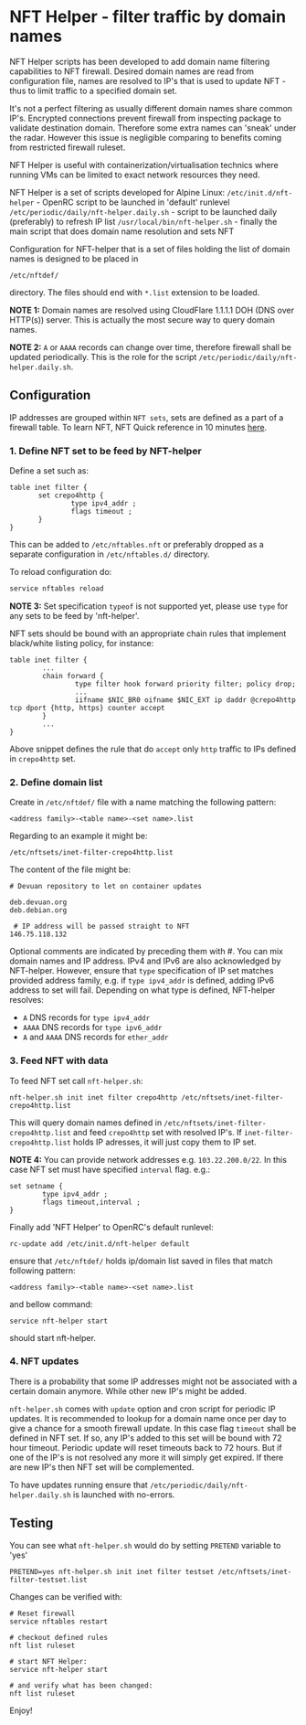 # NFT Helper - filter traffic by domain names
NFT Helper scripts has been developed to add domain name filtering capabilities to NFT firewall.
Desired domain names are read from configuration file, names are resolved to IP's that is used to
update NFT - thus to limit traffic to a specified domain set.

It's not a perfect filtering as usually different domain names share common IP's. Encrypted connections prevent firewall from inspecting package to validate destination domain. Therefore some extra names can 'sneak' under the radar. However this issue is negligible comparing to benefits coming from restricted firewall ruleset.

NFT Helper is useful with containerization/virtualisation technics where running VMs can be limited to exact network resources they need.

NFT Helper is a set of scripts developed for Alpine Linux:
`/etc/init.d/nft-helper` - OpenRC script to be launched in 'default' runlevel
`/etc/periodic/daily/nft-helper.daily.sh` - script to be launched daily (preferably) to refresh IP list
`/usr/local/bin/nft-helper.sh` - finally the main script that does domain name resolution and sets NFT

Configuration for NFT-helper that is a set of files holding the list of domain names is designed to be placed in
```
/etc/nftdef/
```
directory. The files should end with `*.list` extension to be loaded.


**NOTE 1:**
Domain names are resolved using CloudFlare 1.1.1.1 DOH (DNS over HTTP(s)) server. This is actually the most secure way to query domain names.


**NOTE 2:**
`A` or `AAAA` records can change over time, therefore firewall shall be updated periodically. This is the role for the script `/etc/periodic/daily/nft-helper.daily.sh`.

## Configuration
IP addresses are grouped within `NFT sets`, sets are defined as a part of a firewall table. To learn NFT, NFT Quick reference in 10 minutes [here](https://wiki.nftables.org/wiki-nftables/index.php/Quick_reference-nftables_in_10_minutes).

### 1. Define NFT set to be feed by NFT-helper
Define a set such as:

```
table inet filter {
       set crepo4http {
               type ipv4_addr ;
               flags timeout ;
       }
}
```
This can be added to `/etc/nftables.nft` or preferably dropped as a separate configuration in `/etc/nftables.d/` directory.

To reload configuration do:
```bash
service nftables reload
```

**NOTE 3:**
Set specification `typeof` is not supported yet, please use `type` for any sets to be feed by 'nft-helper'.

NFT sets should be bound with an appropriate chain rules that implement black/white listing policy, for instance:
```
table inet filter {
        ...
        chain forward {
                type filter hook forward priority filter; policy drop;
                ...
                iifname $NIC_BR0 oifname $NIC_EXT ip daddr @crepo4http tcp dport {http, https} counter accept
        }
        ...
}
```
Above snippet defines the rule that do `accept` only `http` traffic to IPs defined in `crepo4http` set.

### 2. Define domain list

Create in `/etc/nftdef/` file with a name matching the following pattern:
```
<address family>-<table name>-<set name>.list
```

Regarding to an example it might be:
```
/etc/nftsets/inet-filter-crepo4http.list
```

The content of the file might be:
```
# Devuan repository to let on container updates

deb.devuan.org
deb.debian.org

 # IP address will be passed straight to NFT
146.75.118.132
```

Optional comments are indicated by preceding them with \#. You can mix domain names and IP address.
IPv4 and IPv6 are also acknowledged by NFT-helper.
However, ensure that `type` specification of IP set matches provided address family, e.g. if `type ipv4_addr` is defined, adding IPv6 address to set will fail.
Depending on what type is defined, NFT-helper resolves:

* `A` DNS records for `type ipv4_addr`
* `AAAA` DNS records for `type ipv6_addr`
* `A` and `AAAA` DNS records for `ether_addr`

### 3. Feed NFT with data

To feed NFT set call `nft-helper.sh`:
```
nft-helper.sh init inet filter crepo4http /etc/nftsets/inet-filter-crepo4http.list
```
This will query domain names defined in `/etc/nftsets/inet-filter-crepo4http.list` and feed `crepo4http` set with resolved IP's.
If `inet-filter-crepo4http.list` holds IP adresses, it will just copy them to IP set.

**NOTE 4:**
You can provide network addresses e.g. `103.22.200.0/22`. In this case NFT set must have specified `interval` flag. e.g.:
```
set setname {
        type ipv4_addr ;
        flags timeout,interval ;
}
```

Finally add 'NFT Helper' to OpenRC's default runlevel:
```
rc-update add /etc/init.d/nft-helper default
```
ensure that `/etc/nftdef/` holds ip/domain list saved in files that match following pattern:
```
<address family>-<table name>-<set name>.list
```
and bellow command:
```
service nft-helper start
```
should start nft-helper.

### 4. NFT updates

There is a probability that some IP addresses might not be associated with a certain domain anymore.
While other new IP's might be added.

`nft-helper.sh` comes with `update` option and cron script for periodic IP updates. It is recommended to
lookup for a domain name once per day to give a chance for a smooth firewall update.
In this case flag `timeout` shall be defined in NFT set.
If so, any IP's added to this set will be bound with 72 hour timeout. Periodic update will reset timeouts
back to 72 hours. But if one of the IP's is not resolved any more it will simply get expired. If there
are new IP's then NFT set will be complemented.

To have updates running ensure that `/etc/periodic/daily/nft-helper.daily.sh` is launched with no-errors.


## Testing
You can see what `nft-helper.sh` would do by setting `PRETEND` variable to 'yes'
```
PRETEND=yes nft-helper.sh init inet filter testset /etc/nftsets/inet-filter-testset.list
```
Changes can be verified with:
```
# Reset firewall
service nftables restart

# checkout defined rules
nft list ruleset

# start NFT Helper:
service nft-helper start

# and verify what has been changed:
nft list ruleset
```

Enjoy!
